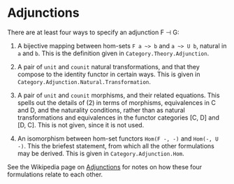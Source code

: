 # Adjunctions

There are at least four ways to specify an adjunction F ⊣ G:

1. A bijective mapping between hom-sets `F a ~> b` and `a ~> U b`, natural in
   `a` and `b`. This is the definition given in `Category.Theory.Adjunction`.
   
2. A pair of `unit` and `counit` natural transformations, and that they
   compose to the identity functor in certain ways. This is given in
   `Category.Adjunction.Natural.Transformation`.

3. A pair of `unit` and `counit` morphisms, and their related equations. This
   spells out the details of (2) in terms of morphisms, equivalences in C and
   D, and the naturality conditions, rather than as natural transformations
   and equivalences in the functor categories [C, D] and [D, C]. This is not
   given, since it is not used.

4. An isomorphism between hom-set functors `Hom(F -, -)` and `Hom(-, U -)`.
   This the briefest statement, from which all the other formulations may be
   derived. This is given in `Category.Adjunction.Hom`.

See the Wikipedia page
on [Adjunctions](https://en.wikipedia.org/wiki/Adjoint_functors) for notes on
how these four formulations relate to each other.
